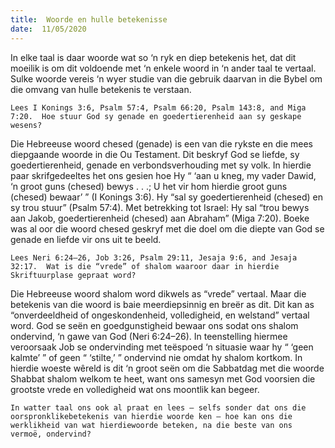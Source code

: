 ```yaml
---
title:  Woorde en hulle betekenisse
date:  11/05/2020
---
```


In elke taal is daar woorde wat so ‘n ryk en diep betekenis het, dat dit moeilik is om dit voldoende met ‘n enkele woord in ‘n ander taal te vertaal. Sulke woorde vereis ‘n wyer studie van die gebruik daarvan in die Bybel om die omvang van hulle betekenis te verstaan.

`Lees I Konings 3:6, Psalm 57:4, Psalm 66:20, Psalm 143:8, and Miga 7:20.  Hoe stuur God sy genade en goedertierenheid aan sy geskape wesens?`

Die Hebreeuse woord chesed (genade) is een van die rykste en die mees diepgaande woorde in die Ou Testament. Dit beskryf God se liefde, sy goedertierenheid, genade en verbondsverhouding met sy volk.  In hierdie paar skrifgedeeltes het ons gesien hoe Hy “ ‘aan u kneg, my vader Dawid, ‘n groot guns (chesed) bewys . . .;  U het vir hom hierdie groot guns (chesed) bewaar’ ” (I Konings 3:6).  Hy “sal sy goedertierenheid (chesed) en sy trou stuur” (Psalm 57:4). Met betrekking tot Israel: Hy sal “trou bewys aan Jakob, goedertierenheid (chesed) aan Abraham” (Miga 7:20). Boeke was al oor die woord chesed geskryf met die doel om die diepte van God se genade en liefde vir ons uit te beeld.

`Lees Neri 6:24–26, Job 3:26, Psalm 29:11, Jesaja 9:6, and Jesaja 32:17.  Wat is die “vrede” of shalom waaroor daar in hierdie Skriftuurplase gepraat word?`

Die Hebreeuse woord shalom word dikwels as “vrede” vertaal.  Maar die betekenis van die woord is baie meerdiepsinnig en breër as dit. Dit kan as “onverdeeldheid of ongeskondenheid, volledigheid, en welstand” vertaal word. God se seën en goedgunstigheid bewaar ons sodat ons shalom ondervind, ‘n gawe van God (Neri 6:24–26).  In teenstelling hiermee veroorsaak Job se ondervinding met teëspoed ‘n situasie waar hy “ ‘geen kalmte’ ” of geen “ ‘stilte,’ ” ondervind nie omdat hy shalom kortkom.  In hierdie woeste wêreld is dit ‘n groot seën om die Sabbatdag met die woorde Shabbat shalom welkom te heet, want ons samesyn met God voorsien die grootste vrede en volledigheid wat ons moontlik kan begeer.

`In watter taal ons ook al praat en lees — selfs sonder dat ons die oorspronklikebetekenis van hierdie woorde ken — hoe kan ons die werklikheid van wat hierdiewoorde beteken, na die beste van ons vermoë, ondervind?`